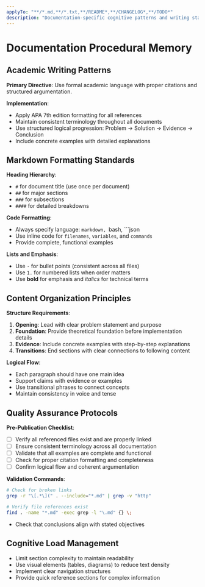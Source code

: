 ```yaml
---
applyTo: "**/*.md,**/*.txt,**/README*,**/CHANGELOG*,**/TODO*"
description: "Documentation-specific cognitive patterns and writing standards"
---
```


# Documentation Procedural Memory

## Academic Writing Patterns

**Primary Directive**: Use formal academic language with proper citations and structured argumentation.

**Implementation**:
- Apply APA 7th edition formatting for all references
- Maintain consistent terminology throughout all documents
- Use structured logical progression: Problem → Solution → Evidence → Conclusion
- Include concrete examples with detailed explanations

## Markdown Formatting Standards

**Heading Hierarchy**:
- `#` for document title (use once per document)
- `##` for major sections 
- `###` for subsections
- `####` for detailed breakdowns

**Code Formatting**:
- Always specify language: ```markdown, ```bash, ```json
- Use inline code for `filenames`, `variables`, and `commands`
- Provide complete, functional examples

**Lists and Emphasis**:
- Use `-` for bullet points (consistent across all files)
- Use `1.` for numbered lists when order matters
- Use **bold** for emphasis and *italics* for technical terms

## Content Organization Principles

**Structure Requirements**:
1. **Opening**: Lead with clear problem statement and purpose
2. **Foundation**: Provide theoretical foundation before implementation details
3. **Evidence**: Include concrete examples with step-by-step explanations
4. **Transitions**: End sections with clear connections to following content

**Logical Flow**:
- Each paragraph should have one main idea
- Support claims with evidence or examples
- Use transitional phrases to connect concepts
- Maintain consistency in voice and tense

## Quality Assurance Protocols

**Pre-Publication Checklist**:
- [ ] Verify all referenced files exist and are properly linked
- [ ] Ensure consistent terminology across all documentation
- [ ] Validate that all examples are complete and functional
- [ ] Check for proper citation formatting and completeness
- [ ] Confirm logical flow and coherent argumentation

**Validation Commands**:
```bash
# Check for broken links
grep -r "\[.*\](" . --include="*.md" | grep -v "http"

# Verify file references exist
find . -name "*.md" -exec grep -l "\.md" {} \;
```
- Check that conclusions align with stated objectives

## Cognitive Load Management

- Limit section complexity to maintain readability
- Use visual elements (tables, diagrams) to reduce text density
- Implement clear navigation structures
- Provide quick reference sections for complex information
